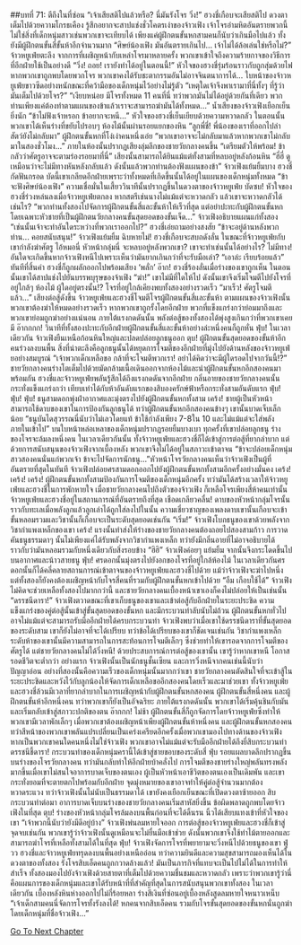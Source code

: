 ##บทที่ 71: ตีถึงในที่ซ่อน
“เจ้าเสียสติไปแล้วหรือ? นี่มันรังโจร วิ่ง!”
ฮวงชี่เกือบจะเสียสติไป ดวงตาเต็มไปด้วยความโกรธเคือง รู้สึกอยากจะสาปแช่งชั่วโคตรเง่าของจ้าวเฟิง
เจ้าโจรอำมหิตอันตรายพวกนี้ไม่ใช่สิ่งที่เด็กหนุ่มสาวเช่นพวกเขาจะเทียบได้ เพียงแค่ผู้ฝึกตนขั้นหกสามคนก็นับว่าเกินมือไปแล้ว ทั้งยังมีผู้ฝึกตนขั้นสี่ขั้นห้าอีกจำนวนมาก
“ศิษย์น้องเฟิง มันอันตรายเกินไป... เจ้าไม่ได้ล้อเล่นใช่หรือไม่?”
จ้าวหยูเฟ่ยตะลึง จากการที่เผชิญหน้ากับเหล่าโจรมาหลายครั้ง พวกเขาเข้าใจถึงความร้ายกาจของวิธีการที่อีกฝ่ายใช้เป็นอย่างดี
“วิ่ง! ถอย! เรายังทำได้อยู่ในตอนนี้!” หัวใจของฮวงชี่รุ่มร้อนราวกับถูกสุ่มด้วยไฟ
หากพวกเขาถูกพบโดยพวกโจร พวกเขาคงได้รับชะตากรรมอันไม่อาจจินตนาการได้...
ใบหน้าของจ้าวหยูเฟ่ยขาวซีดอย่างหนักขณะที่คว้ามือของเด็กหนุ่มไว้อย่างไม่รู้ตัว
“เหตุใดเจ้าจึงพาเรามาที่นี่ทั้งๆ ที่รู้ว่ามันเต็มไปด้วยโจร?”
“เงียบหน่อย มีโจรทั้งหมด 11 คนที่นี่ ทว่าพวกมันไม่ได้อยู่ด้วยกันที่เดียว พวกท่านเพียงแค่ต้องทำตามแผนของข้าแล้วเราจะสามารถฆ่ามันได้ทั้งหมด...” น้ำเสียงของจ้าวเฟิงเยือกเย็นยิ่งนัก
“ข้าไม่ฟังเจ้าหรอก ข้าอยากจะหนี...” หัวใจของฮวงชี่เย็นเยียบด้วยความหวาดกลัว
ในตอนนั้น พวกเขาได้เห็นร่างที่ขยับไปรอบๆ ห้องไม้นั้นผ่านรอยแยกของหิน
“ลูกพี่ชี่! พี่น้องของเราที่ออกไปล่าสัตว์ยังไม่กลับมา” ผู้ฝึกตนขั้นหกที่โง่เง่าคนหนึ่งเอ่ย
“พวกเขาอาจจะไม่กลับมาแล้วหากพวกเขาไม่กลับมาในสองชั่วโมง...” ภายในห้องนั้นปรากฏเสียงลุ่มลึกของชายวัยกลางคนขึ้น
“เตรียมตัวให้พร้อม! ข้ากลัวว่าศัตรูอาจจะตามร่องรอยมาที่นี่” เสียงนั้นสามารถได้ยินแม้แต่ทั้งสามที่หลบอยู่หลังก้อนหิน
“ฮี่ฮี่ ดูเหมือนว่าจะไม่มีทางหันหลังกลับแล้ว ดังนั้นแล้วพวกท่านต้องฟังแผนของข้า” จ้าวเฟิงแย้มยิ้มบาง
ฮวงชี่กัดฟันกรอด บัดนี้เขาเกลียดอีกฝ่ายเพราะว่าทั้งหมดที่เกิดขึ้นนั้นได้อยู่ในแผนของเด็กหนุ่มทั้งหมด
“ข้าจะฟังศิษย์น้องเฟิง” ความเชื่อมั่นในเสี้ยววินาทีนั้นปรากฏขึ้นในดวงตาของจ้าวหยูเฟ่ย
บัดซบ!
หัวใจของฮวงชี่ร่วงหล่นลงเมื่อจ้าวหยูเฟ่ยตกลง หากสตรีเช่นนางไม่แม้แต่จะหวาดกลัว แล้วเขาจะหวาดกลัวได้เช่นไร?
“พวกท่านทั้งสองไปจัดการผู้ฝึกตนขั้นสี่และขั้นห้าให้เร็วที่สุด แต่อย่าปะทะกับผู้ฝึกตนขั้นหก โดยเฉพาะหัวชายที่เป็นผู้ฝึกตนวัยกลางคนขั้นสุดยอดของขั้นเจ็ด...” จ้าวเฟิงอธิบายแผนแก่ทั้งสอง
“เช่นนั้นเจ้าจะทำอันใดระหว่างที่พวกเราออกไป?” ฮวงชี่เอ่ยถามอย่างสงสัย
“ข้าจะอยู่ด้านหลังพวกท่าน... คอยสนับสนุน!” จ้าวเฟิงแย้มยิ้ม
ฉิบหายไม่!
ฮวงชี่เกือบจะสบถดังลั่น ในขณะที่จ้าวหยูเฟ่ยกับเขากำลังฆ่าศัตรู ไอ้หมอนี่ หัวหน้ากลุ่มนี่ จะหลบอยู่หลังพวกเขา?
เขาจะทำเช่นนั้นได้อย่างไร? ไม่มีทาง!
อันใดจะเกิดขึ้นหากจ้าวเฟิงหนีไปเพราะเห็นว่ามันยากเกินกว่าที่จะรับมือเล่า?
“เอาล่ะ เรียบร้อยแล้ว” ทันทีที่สิ้นคำ ฮวงชี่ก็ถูกผลักออกไปพร้อมเสียง ‘พลั่ก’
อ๊าก!
ฮวงชี่ร้องลั่นเมื่อร่างของเขาถูกเห็น ในตอนนั้นเขาได้สาปแช่งไปยันบรรพบุรุษของจ้าเฟิง
“ฆ่า!”
เขาไม่มีที่ใดให้ไป ดังนั้นเขาจึงเริ่มโจมตีไปยังโจรที่อยู่ใกล้ๆ ห้องไม้
ผู้ใดอยู่ตรงนั้น!?
โจรที่อยู่ใกล้เคียงพบทั้งสองอย่างรวดเร็ว
“มาเร็ว! ศัตรูโจมตีแล้ว...”
เสียงต่อสู้ดังขึ้น
จ้าวหยูเฟ่ยและฮวงชี่โจมตีโจรผู้ฝึกตนขั้นสี่และขั้นห้า ตามแผนของจ้าวเฟิงนั้น พวกเขาต้องฆ่าให้หมดอย่างรวดเร็ว หากพวกเขาถูกรั้งโดยอีกฝ่าย พวกที่แข็งแกร่งกว่าย่อมมาถึงและพวกเขาย่อมถูกฆ่าอย่างแน่นอน
ภายใต้แรงกดดันนั้น พลังต่อสู้ของทั้งสองได้พุ่งสูงเกินกว่าที่พวกเขาเคยมี
อ๊ากกกก!
วินาทีที่ทั้งสองปะทะกับอีกฝ่ายผู้ฝึกตนขั้นสี่และขั้นห้าอย่างล่ะหนึ่งคนก็ถูกหั่น
ฟุ่บ!
ในเวลาเดียวกัน จ้าวเฟิงยืนเหนือก้อนหินใหญ่และปลดปล่อยลูกธนูออก
ตุบ!
ผู้ฝึกตนขั้นสุดยอดของขั้นห้าอีกคนร่วงลงบนพื้น สิ่งที่น่าตะลึงคือลูกธนูนั้นได้หยุดการโจมตีของอีกฝ่ายที่มุ่งไปยังด้านหลังของจ้าวหยูเฟ่ยอย่างสมบูรณ์
“เจ้าพวกเด็กเหลือขอ กล้าที่จะโจมตีพวกเรา! อย่าได้คิดว่าจะมีผู้ใดรอดไปจากวันนี้!?”
ชายวัยกลางคนร่างโตเต็มไปด้วยมัดกล้ามเนื้อเดินออกจากห้องไม้และนำผู้ฝึกตนขั้นหกอีกสองคนมาพร้อมกัน
ฮวงชี่และจ้าวหยูเฟ่ยพลันรู้สึกได้ถึงแรงกดดันจากอีกฝ่าย กลิ่นอายของชายวัยกลางคนนั้นกระทั่งแข็งแกร่งกว่า เทียบเท่าได้กับห้าอันดับแรกของสิบองครักษ์ฟ้าหรือกระทั่งสามอันดับแรก
ฟุ่บ! ฟุ่บ! ฟุ่บ!
ธนูสามดอกพุ่งฝ่าอากาศและมุ่งตรงไปยังผู้ฝึกตนขั้นหกทั้งสาม
เคร้ง!
ชายผู้เป็นหัวหน้าสามารถใช้ดาบของเขาในการป้องกันลูกธนูได้ ทว่าผู้ฝึกตนขั้นหกอีกสองคนข้างๆ เขานั้นบาดเจ็บเล็กน้อย
“ธนูบันไดสุวรรณนี่นับว่าไม่เลวโดยแท้ ข้าใช้กำลังเพียง 7-8ใน 10 และไม่แม้แต่จะใส่พลังภายในเข้าไป” บนใบหน้าหล่อเหลาของเด็กหนุ่มปรากฏรอยยิ้มบางเบา
ทุกครั้งที่เขาปล่อยลูกธนู ร่างของโจรจะล้มลงหนึ่งคน ในเวลาเดียวกันนั้น ทั้งจ้าวหยูเฟ่ยและฮวงชี่ก็ได้เข้าสู่การต่อสู้ที่ยากลำบาก แต่ด้วยการสนับสนุนของจ้าวเฟิงจากเบื้องหลัง พวกเขาจึงไม่ได้อยู่ในสภาวะเข้าตาจน
“ข้าจะปล่อยเด็กหนุ่มสาวสองคนนั่นแก่พวกเจ้า ข้าจะไปจัดการนักธนู...”หัวหน้าโจรวัยกลางคนเห็นว่าจ้าวเฟิงเป็นผู้ที่อันตรายที่สุดในทันที
จ้าวเฟิงปล่อยศรสามดอกออกไปยังผู้ฝึกตนขั้นหกทั้งสามอีกครั้งอย่างมั่นคง
เคร้ง! เคร้ง! เคร้ง!
ผู้ฝึกตนขั้นหกทั้งสามป้องกันการโจมตีของเด็กหนุ่มอีกครั้ง ทว่ามันได้สร้างเวลาให้จ้าวหยูเฟ่ยและฮวงชี่ในการพักหายใจ
เมื่อชายวัยกลางคนไปถึงตัวของจ้าวเฟิง ก็เหลือโจรเพียงสี่ห้าคนเท่านั้น จ้าวหยูเฟ่ยและฮวงชี่อยู่ในสถานการณ์ที่อันตรายถึงที่สุด
เชือดเกลียวคลื่น!
ดาบของหัวหน้ากลุ่มโจรนั้นราวกับทะเลเมื่อพลังลูกแล้วลูกเล่าได้ถูกใส่ลงไปในนั้น ความเชี่ยวชาญของเพลงดาบเขานั้นเกือบจะเข้าขั้นหลอมรวมและวิชานั้นก็เกือบจะเป็นระดับสุดยอดเช่นกัน
“เริ่ม!”
จ้าวเฟิงโบกธนูของเขาด้วยพลังจากวิชากำแพงเหล็กของเขา
เคร้ง!
แรงนั้นทำส่งให้ร่างของชายวัยกลางคนต้องถอยไปสองสามก้าว การวาดคันธนูธรรมดาๆ นั้นไม่เพียงแค่ได้รับพลังจากวิชากำแพงเหล็ก ทว่ายังมีกลิ่นอายที่ไม่อาจอธิบายได้ราวกับว่ามันหลอมรวมกับหนึ่งเดียวกับสิ่งรอบข้าง
“ฮิฮิ”
จ้าวเฟิงค่อยๆ แย้มยิ้ม จากนั้นจึงกระโดดขึ้นไปบนอากาศและน้าวสายธนู
ฟุ่บ!
ศรดอกนั้นมุ่งตรงไปยังอกของโจรที่อยู่ใกล้ห้องไม้ ในเวลาเดียวกันศรดอกนั้นก็ได้คลี่คลายสถานการณ์เข้าตาจนของจ้าวหยูเฟ่ยและฮวงชี่ไปด้วย แม้ว่าจ้าวเฟิงจะฆ่าไปหนึ่ง แต่ทั้งสองก็ยังคงต้องเผชิญหน้ากับโจรสี่คนที่รวมกับผู้ฝึกตนขั้นหกเข้าไปด้วย
“อืม เกือบใช้ได้”
จ้าวเฟิงไม่คิดจะช่วยเหลือทั้งสองไปมากกว่านี้ และชายวัยกลางคนเบื้องหน้าเขาเองก็คงไม่ปล่อยให้เป็นเช่นนั้น
“ดรรชนีดารา!”
จ้าวเฟิงตวาดขณะที่เขาเก็บธนูของเขาและเข้าต่อสู้กับอีกฝ่ายในระยะประชิด
ความแข็งแกร่งของคู่ต่อสู้นั้นเข้าสู่ขั้นสุดยอดของขั้นหก และมีกระบวนท่าลับนับไม่ถ้วน ผู้ฝึกตนขั้นหกทั่วไปอาจไม่แม้แต่จะสามารถรับมืออีกฝ่ายได้ครบกระบวนท่า
จ้าวเฟิงพบว่าเมื่อเขาใช้ดรรชนีดาราที่ขั้นสุดยอดของระดับสาม เขาก็ยังไม่อาจที่จะได้เปรียบ ทว่าข้อได้เปรียบของเขาก็ชัดเจนเช่นกัน วิชากำแพงเหล็กระดับห้าของเขานั้นมีความสามารถในการสะท้อนการโจมตีเล็กๆ ซึ่งช่วยทำให้เขารอดจากการโจมตีของศัตรูได้
แต่ชายวัยกลางคนไม่ได้วิ่งหนี! ด้วยประสบการณ์การต่อสู้ของเขานั้น เขารู้ว่าหากเขาหนี โอกาสรอดชีวิตจะต่ำกว่า
อย่างแรก จ้าวเฟิงนั้นเป็นนักธนูชั้นเซียน และการวิ่งหนีจากคนเช่นนี้นับว่าปัญญาอ่อน อย่างที่สองนั้นคือความเร็วของเด็กหนุ่มนั้นมากกว่าเขา
ชายวัยกลางคนตัดสินใจที่จะเข้าสู้ในระยะประชิดและหวังไว้กับลูกน้องให้จัดการเด็กเหลือขออีกสองคนโดยเร็วและมาช่วยเขา
ทั้งจ้าวหยูเฟ่ยและฮวงชี่ล้วนมีเวลาที่ยากลำบากในการเผชิญหน้ากับผู้ฝึกตนขั้นหกสองคน ผู้ฝึกตนขั้นสี่หนึ่งคน และผู้ฝึกตนขั้นห้าอีกหนึ่งคน ทว่าพวกเขาก็ยังเป็นอัจฉริยะ ภายใต้แรงกดดันนั้น พวกเขาได้เริ่มคุ้นชินกับมันและเริ่มกลับเข้าสู่สภาวะปกติของตน
อ๊ากกก!
ไม่ช้า ผู้ฝึกตนขั้นสี่ก็ถูกจัดการโดยจ้าวหยูเฟ่ยซึ่งทำให้พวกเขามีเวลาพักเล็กๆ เมื่อพวกเขาต้องเผชิญหน้าเพียงผู้ฝึกตนขั้นห้าหนึ่งคน และผู้ฝึกตนขั้นหกสองคน ทว่าสีหน้าของพวกเขาพลันแปรเปลี่ยนเป็นเคร่งเครียดอีกครั้งเมื่อพวกเขามองไปทางด้านของจ้าวเฟิง
หากเป็นพวกเขาคนใดคนหนึ่งไม่ใช่จ้าวเฟิง พวกเขาอาจไม่แม้แต่จะรับมืออีกฝ่ายได้ถึงยี่สิบกระบวนท่า
ดรรชนีชี้ดารา!
กระบวนท่าของเด็กหนุ่มครานี้ได้เข้าสู่ชายขอบของระดับสี่
ฟุ่บ
รอยแผลบาดลึกปรากฏขึ้นบนร่างของโจรวัยกลางคน ทว่ามันกลับทำให้อีกฝ่ายบ้าคลั่งไป การโจมตีของชายร่างใหญ่พลันทรงพลังมากขึ้นเมื่อเขาไม่สนใจอาการบาดเจ็บของตนเอง
ผู้เป็นหัวหน้าเอาชีวิตของตนเองเป็นเดิมพัน และเขากระทั่งยอมที่จะตายตกไปพร้อมกับอีกฝ่าย
จุดมุ่งหมายของเขาอาจทำให้คู่ต่อสู้จำนวนมากต้องหวาดระแวง ทว่าจ้าวเฟิงนั้นไม่นับเป็นธรรมดาได้ เขายังคงเยือกเย็นขณะที่เปิดดวงตาซ้ายออก
สิบกระบวนท่าต่อมา อาการบาดเจ็บบนร่างของชายวัยกลางคนเริ่มสาหัสยิ่งขึ้น ข้อผิดพลาดถูกพบโดยจ้าวเฟิงในที่สุด
ตุบ!
ร่างของหัวหน้ากลุ่มโจรล้มลงบนพื้นก่อนที่จะได้ดิ้นรน นิ้วได้เสียบแทงเข้าที่หัวใจของเขา
“เจ้าพวกนี้นับว่ายังมีดีอยู่บ้าง” จ้าวเฟิงพ่นลมหายใจออก
การต่อสู้ของจ้าวหยูเฟ่ยและฮวงชี่ก็เข้าสู่จุดจบเช่นกัน พวกเขารู้ว่าจ้าวเฟิงนั้นดูเหมือนจะไม่ยื่นมือเข้าช่วย ดังนั้นพวกเขาจึงใช้ท่าไม้ตายออกและสามารถฆ่าโจรที่เหลือทั้งสามได้ในที่สุด
ฟุ่บ!
จ้าวเฟิงจัดการโจรที่พยายามจะวิ่งหนีไปด้วยธนูของเขา
ฟู่วว
ฮวงชี่และจ้าวหยูเฟ่ยทรุดลงบนพื้นอย่างเหนืออ่อน ทว่าความยินดีและความสุขสามารถมองเห็นได้ในดวงตาของทั้งสอง
รังโจรสิบเอ็ดคนถูกกวาดล้างแล้ว! มันเป็นภารกิจที่แทบจะเป็นไปไม่ได้ในการทำให้สำเร็จ
ทั้งสองมองไปยังจ้าวเฟิงด้วยสายตาที่เต็มไปด้วยความชื่นชมและหวาดกลัว เพราะว่าพวกเขารู้ว่านี่คือแผนการของเด็กหนุ่มและเขาได้รับหน้าที่ที่สำคัญที่สุดในการสนับสนุนพวกเขาทั้งสอง
ในเวลาเดียวกัน
เบื้องหลังหินห่างออกไปไม่กี่ร้อยหลา ร่างสีเงินที่ซ่อนอยู่เบื้องหลังสูดลมหายใจหนาวเหน็บ
“เจ้าเด็กสามคนนี่จัดการโจรทั้งรังลงได้! หกคนจากสิบเอ็ดคน รวมกับโจรขั้นสุดยอดของขั้นหกนั่นถูกฆ่าโดยเด็กหนุ่มที่ชื่อจ้าวเฟิง...”



[Go To Next Chapter]( ./72.md)